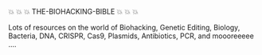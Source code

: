 :collision: :collision: :collision: THE-BIOHACKING-BIBLE :collision: :collision: :collision:
 
Lots of resources on the world of Biohacking, Genetic Editing, Biology, Bacteria, DNA, CRISPR, Cas9, Plasmids, Antibiotics, PCR, and moooreeeee ....
